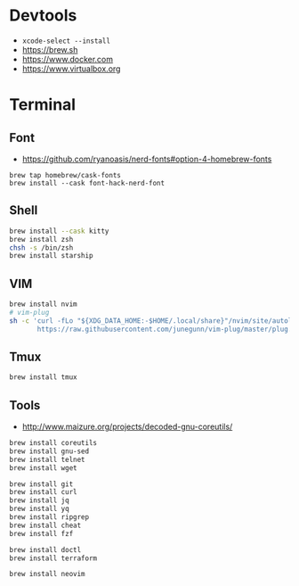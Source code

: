 # Devtools

* `xcode-select --install`
* https://brew.sh
* https://www.docker.com
* https://www.virtualbox.org

# Terminal

## Font

* https://github.com/ryanoasis/nerd-fonts#option-4-homebrew-fonts

```
brew tap homebrew/cask-fonts
brew install --cask font-hack-nerd-font
```

## Shell

```bash
brew install --cask kitty
brew install zsh
chsh -s /bin/zsh
brew install starship
```

## VIM

```bash
brew install nvim
# vim-plug
sh -c 'curl -fLo "${XDG_DATA_HOME:-$HOME/.local/share}"/nvim/site/autoload/plug.vim --create-dirs \
       https://raw.githubusercontent.com/junegunn/vim-plug/master/plug.vim'
```

## Tmux

```bash
brew install tmux
```

## Tools

* http://www.maizure.org/projects/decoded-gnu-coreutils/


```bash
brew install coreutils
brew install gnu-sed
brew install telnet
brew install wget

brew install git
brew install curl
brew install jq
brew install yq
brew install ripgrep
brew install cheat
brew install fzf

brew install doctl
brew install terraform

brew install neovim
```
